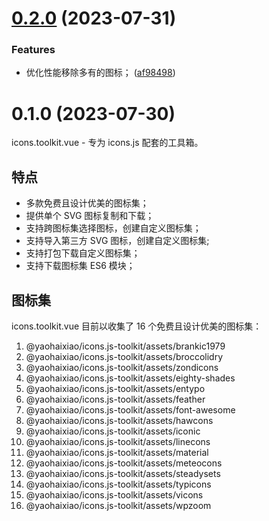# [0.2.0](https://github.com/yaohaixiao/icons.toolkit.vue/compare/0.1.0...0.2.0) (2023-07-31)


### Features

* 优化性能移除多有的图标； ([af98498](https://github.com/yaohaixiao/icons.toolkit.vue/commit/af98498f5be4aafd3617fc086ee863b53f0f4b49))



# 0.1.0 (2023-07-30)


icons.toolkit.vue - 专为 icons.js 配套的工具箱。



## 特点

* 多款免费且设计优美的图标集；
* 提供单个 SVG 图标复制和下载；
* 支持跨图标集选择图标，创建自定义图标集；
* 支持导入第三方 SVG 图标，创建自定义图标集;
* 支持打包下载自定义图标集；
* 支持下载图标集 ES6 模块；



## 图标集

icons.toolkit.vue 目前以收集了 16 个免费且设计优美的图标集：

1. @yaohaixiao/icons.js-toolkit/assets/brankic1979
2. @yaohaixiao/icons.js-toolkit/assets/broccolidry
3. @yaohaixiao/icons.js-toolkit/assets/zondicons
4. @yaohaixiao/icons.js-toolkit/assets/eighty-shades
5. @yaohaixiao/icons.js-toolkit/assets/entypo
6. @yaohaixiao/icons.js-toolkit/assets/feather
7. @yaohaixiao/icons.js-toolkit/assets/font-awesome
8. @yaohaixiao/icons.js-toolkit/assets/hawcons
9. @yaohaixiao/icons.js-toolkit/assets/iconic
10. @yaohaixiao/icons.js-toolkit/assets/linecons
11. @yaohaixiao/icons.js-toolkit/assets/material
12. @yaohaixiao/icons.js-toolkit/assets/meteocons
13. @yaohaixiao/icons.js-toolkit/assets/steadysets
14. @yaohaixiao/icons.js-toolkit/assets/typicons
15. @yaohaixiao/icons.js-toolkit/assets/vicons
16. @yaohaixiao/icons.js-toolkit/assets/wpzoom




